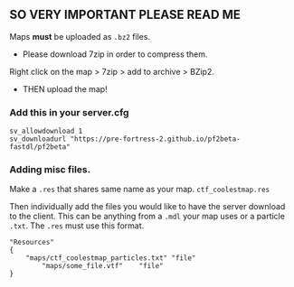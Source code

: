 ## SO VERY IMPORTANT PLEASE READ ME
Maps **must** be uploaded as `.bz2` files.
- Please download 7zip in order to compress them.

Right click on the map > 7zip > add to archive > BZip2.

- THEN upload the map!

### Add this in your server.cfg
```
sv_allowdownload 1 
sv_downloadurl "https://pre-fortress-2.github.io/pf2beta-fastdl/pf2beta"
```

### Adding misc files.
Make a `.res` that shares same name as your map.
`ctf_coolestmap.res`

Then individually add the files you would like to have the server download to the client. This can be anything from a `.mdl` your map uses or a particle `.txt`.
The `.res` must use this format.
```
"Resources"
{
	"maps/ctf_coolestmap_particles.txt"	"file"
        "maps/some_file.vtf"	"file"
}
```
